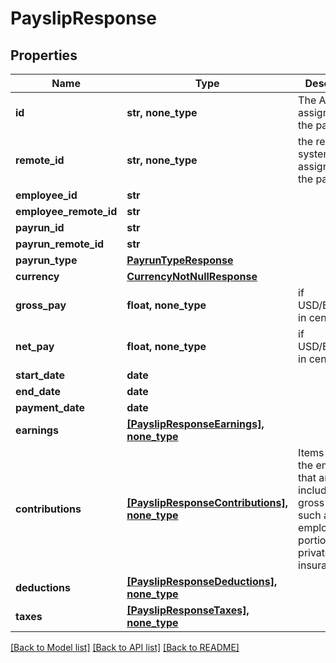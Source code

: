 # PayslipResponse


## Properties
Name | Type | Description | Notes
------------ | ------------- | ------------- | -------------
**id** | **str, none_type** | The Affix-assigned id of the payslip | 
**remote_id** | **str, none_type** | the remote system-assigned id of the payrun | 
**employee_id** | **str** |  | 
**employee_remote_id** | **str** |  | 
**payrun_id** | **str** |  | 
**payrun_remote_id** | **str** |  | 
**payrun_type** | [**PayrunTypeResponse**](PayrunTypeResponse.md) |  | 
**currency** | [**CurrencyNotNullResponse**](CurrencyNotNullResponse.md) |  | 
**gross_pay** | **float, none_type** | if USD/EUR/GBP, in cent | 
**net_pay** | **float, none_type** | if USD/EUR/GBP, in cent | 
**start_date** | **date** |  | 
**end_date** | **date** |  | 
**payment_date** | **date** |  | 
**earnings** | [**[PayslipResponseEarnings], none_type**](PayslipResponseEarnings.md) |  | 
**contributions** | [**[PayslipResponseContributions], none_type**](PayslipResponseContributions.md) | Items paid by the employer that are not included in gross pay, such as employer-paid portion of private health insurance  | 
**deductions** | [**[PayslipResponseDeductions], none_type**](PayslipResponseDeductions.md) |  | 
**taxes** | [**[PayslipResponseTaxes], none_type**](PayslipResponseTaxes.md) |  | 

[[Back to Model list]](../README.md#documentation-for-models) [[Back to API list]](../README.md#documentation-for-api-endpoints) [[Back to README]](../README.md)


